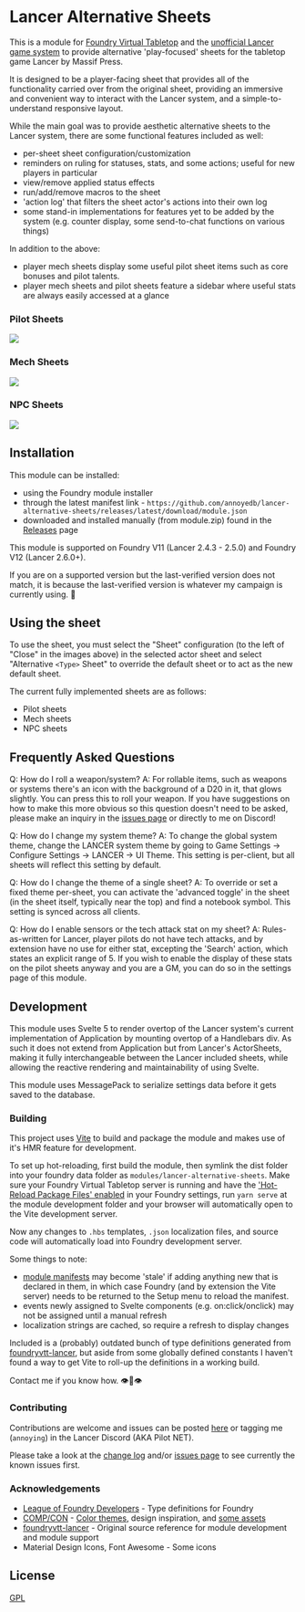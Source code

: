 # Lancer Alternative Sheets
This is a module for [Foundry Virtual Tabletop](https://foundryvtt.com/) and the [unofficial Lancer game system](https://github.com/Eranziel/foundryvtt-lancer) to provide alternative 'play-focused' sheets for the tabletop game Lancer by Massif Press.

It is designed to be a player-facing sheet that provides all of the functionality carried over from the original sheet, providing an immersive and convenient way to interact with the Lancer system, and a simple-to-understand responsive layout.

While the main goal was to provide aesthetic alternative sheets to the Lancer system, there are some functional features included as well:

* per-sheet sheet configuration/customization
* reminders on ruling for statuses, stats, and some actions; useful for new players in particular
* view/remove applied status effects
* run/add/remove macros to the sheet
* 'action log' that filters the sheet actor's actions into their own log
* some stand-in implementations for features yet to be added by the system (e.g. counter display, some send-to-chat functions on various things)

In addition to the above:
* player mech sheets display some useful pilot sheet items such as core bonuses and pilot talents.
* player mech sheets and pilot sheets feature a sidebar where useful stats are always easily accessed at a glance

### Pilot Sheets
<img src="https://raw.githubusercontent.com/annoyedb/lancer-alternative-sheets/refs/heads/master/docs/pilot-sheets.webp" style="display: block; margin-left: auto; margin-right: auto;"/>

### Mech Sheets
<img src="https://raw.githubusercontent.com/annoyedb/lancer-alternative-sheets/refs/heads/master/docs/mech-sheets.webp" style="display: block; margin-left: auto; margin-right: auto;"/>

### NPC Sheets
<img src="https://raw.githubusercontent.com/annoyedb/lancer-alternative-sheets/refs/heads/master/docs/npc-sheets.webp" style="display: block; margin-left: auto; margin-right: auto;"/>

## Installation
This module can be installed:
* using the Foundry module installer
* through the latest manifest link - `https://github.com/annoyedb/lancer-alternative-sheets/releases/latest/download/module.json`
* downloaded and installed manually (from module.zip) found in the [Releases](https://github.com/annoyedb/lancer-alternative-sheets/releases) page

This module is supported on Foundry V11 (Lancer 2.4.3 - 2.5.0) and Foundry V12 (Lancer 2.6.0+). 

If you are on a supported version but the last-verified version does not match, it is because the last-verified version is whatever my campaign is currently using. :eyes:

## Using the sheet
To use the sheet, you must select the "Sheet" configuration (to the left of "Close" in the images above) in the selected actor sheet and select "Alternative `<Type>` Sheet" to override the default sheet or to act as the new default sheet.

The current fully implemented sheets are as follows:
* Pilot sheets
* Mech sheets
* NPC sheets

## Frequently Asked Questions
Q: How do I roll a weapon/system?
A: For rollable items, such as weapons or systems there's an icon with the background of a D20 in it, that glows slightly. You can press this to roll your weapon. If you have suggestions on how to make this more obvious so this question doesn't need to be asked, please make an inquiry in the [issues page](https://github.com/annoyedb/lancer-alternative-sheets/issues/) or directly to me on Discord!

Q: How do I change my system theme?
A: To change the global system theme, change the LANCER system theme by going to Game Settings -> Configure Settings -> LANCER -> UI Theme. This setting is per-client, but all sheets will reflect this setting by default.

Q: How do I change the theme of a single sheet?
A: To override or set a fixed theme per-sheet, you can activate the 'advanced toggle' in the sheet (in the sheet itself, typically near the top) and find a notebook symbol. This setting is synced across all clients.

Q: How do I enable sensors or the tech attack stat on my sheet?
A: Rules-as-written for Lancer, player pilots do not have tech attacks, and by extension have no use for either stat, excepting the 'Search' action, which states an explicit range of 5. If you wish to enable the display of these stats on the pilot sheets anyway and you are a GM, you can do so in the settings page of this module.

## Development
This module uses Svelte 5 to render overtop of the Lancer system's current implementation of Application by mounting overtop of a Handlebars div. As such it does not extend from Application but from Lancer's ActorSheets, making it fully interchangeable between the Lancer included sheets, while allowing the reactive rendering and maintainability of using Svelte.

This module uses MessagePack to serialize settings data before it gets saved to the database.

### Building
This project uses [Vite](https://vite.dev/guide/) to build and package the module and makes use of it's HMR feature for development.

To set up hot-reloading, first build the module, then symlink the dist folder into your foundry data folder as `modules/lancer-alternative-sheets`. 
Make sure your Foundry Virtual Tabletop server is running and have the ['Hot-Reload Package Files' enabled](/docs/HotReload.png) in your Foundry settings, run `yarn serve` at the module development folder and your browser will automatically open to the Vite development server.

Now any changes to `.hbs` templates, `.json` localization files, and source code will automatically load into Foundry development server.

Some things to note: 
* [module manifests](/dist/module.json) may become 'stale' if adding anything new that is declared in them, in which case Foundry (and by extension the Vite server) needs to be returned to the Setup menu to reload the manifest.
* events newly assigned to Svelte components (e.g. on:click/onclick) may not be assigned until a manual refresh
* localization strings are cached, so require a refresh to display changes

Included is a (probably) outdated bunch of type definitions generated from [foundryvtt-lancer](https://github.com/Eranziel/foundryvtt-lancer), but aside from some globally defined constants I haven't found a way to get Vite to roll-up the definitions in a working build.

Contact me if you know how. :eye::lips::eye:

### Contributing
Contributions are welcome and issues can be posted [here](https://github.com/annoyedb/lancer-alternative-sheets/issues/) or tagging me (`annoying`) in the Lancer Discord (AKA Pilot NET).

Please take a look at the [change log](/CHANGELOG.md) and/or [issues page](https://github.com/annoyedb/lancer-alternative-sheets/issues/) to see currently the known issues first.

### Acknowledgements
* [League of Foundry Developers](https://github.com/League-of-Foundry-Developers/foundry-vtt-types) - Type definitions for Foundry
* [COMP/CON](https://github.com/massif-press/compcon) - [Color themes](./src/styles/themes/), design inspiration, and [some assets](./src/assets/)
* [foundryvtt-lancer](https://github.com/Eranziel/foundryvtt-lancer) - Original source reference for module development and module support
* Material Design Icons, Font Awesome - Some icons

## License
[GPL](/LICENSE.md)
